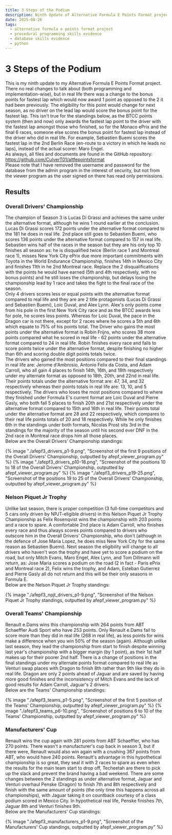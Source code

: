 ```yaml
---
title: 3 Steps of the Podium
description: Ninth Update of Alternative Formula E Points Format project.
date: 2025-08-26
tags:
  - alternative formula e points format project
  - procedural programming skills evidence
  - database skills evidence
  - python
---
```


<div class="container fluid">
  <h1 class="col align-self-center">3 Steps of the Podium</h1>
  <div class="row justify-content-center">
    <p class="col-8">
    This is my ninth update to my Alternative Formula E Points Format project. There no real changes to talk about (both programming and implementation-wise), but in real life there was a change to the bonus points for fastest lap which would now award 1 point as opposed to the 2 it had been previously. The eligibility for this point would change for next season, as no driver on the lead lap would score the bonus point for the fastest lap. This isn't true for the standings below, as the BTCC points system (then and now) only awards the fastest lap point to the driver with the fastest lap amongst those who finished, so for the Monaco ePrix and the final 6 races, someone else scores the bonus point for fastest lap instead of the driver who did in real life. For example, Sebastien Buemi scores the fastest lap in the 2nd Berlin Race (en-route to a victory in which he leads no laps), instead of the actual scorer: Maro Engel.<br/>
    As always, all files and documents are found in the GitHub repository: <a href="https://github.com/CulverT01/altfepointsformat">https://github.com/CulverT01/altfepointsformat</a><br/>
    Please note that I have removed the username and password for the database from the admin program in the interest of security, but not from the viewer program as the user signed on there has read only permissions.
    </p>
  </div>
  <div class="row justify-content-center">
    <h2 class="row">Results</h2>
    <h3 class="row">Overall Drivers' Championship</h3>
    <p class="col-8"> 
    The champion of Season 3 is Lucas Di Grassi and achieves the same under the alternative format, although he wins 1 round earlier at the conclusion. Lucas Di Grassi scores 172 points under the alternative format compared to the 181 he does in real life. 2nd place still goes to Sebastien Buemi, who scores 136 points under the alternative format compared to 157 in real life. Sebastien wins half of the races in the season but they are his only top 10 finishes all season as: he is disqualified twice (Berlin race 1 and Montreal race 1), misses New York City ePrix due more important commitments with Toyota in the World Endurance Championship, finishes 14th in Mexico City and finishes 11th in he 2nd Montreal race. Replace the 2 disqualifications with the points he would have earned (5th and 4th respectively, with no bonus points) and he still loses the championship, but delays losing the championship lead by 1 race and takes the fight to the final race of the season.<br/>
    Only 4 drivers scores less or equal points with the alternative format compared to real life and they are are 2 title protagonists (Lucas Di Grassi and Sebastien Buemi), Loic Duval, and Alex Lynn. Alex's only points come from his pole in the first New York City race and as the BTCC awards less for pole, he scores less points. Whereas for Loic Duval, the pace in the Dragon car is not there, except for 2 races where he scores a 5th and 6th which equate to 75% of his points total. The Driver who gains the most points under the alternative format is Robin Frijns, who scores 38 more points compared what he scored in real life - 62 points under the alternative format compared to 24 in real life. Robin finishes every race and fails to score points twice under the alternative format, despite finishing no higher than 6th and scoring double digit points totals twice.<br/>
    The drivers who gained the most positions compared to their final standings in real life are: Jerome d'Ambrosio, Antonio Felix da Costa, and Adam Carroll, who all gain 4 places to finish 14th, 16th, and 18th respectively under my alternate format as opposed to 18th, 20th, and 22nd in real life. Their points totals under the alternative format are: 47, 34, and 32 respectively whereas their points totals in real life are: 13, 10, and 5 respectively. The drivers who loses the most positions compared to where they finished under Formula E's current format are Loic Duval and Pierre Gasly, who both fall 5 places to finish 20th and 21st respectively under the alternative format compared to 15th and 16th in real life. Their points total under the alternative format are 28 and 22 respectively, which compares to their real life points totals of 20 and 18 respectively. While he only finishes 6th in the standings under both formats, Nicolas Prost sits 3rd in the standings for the majority of the season until his second ever DNF in the 2nd race in Montreal race drops him all those places.<br/>
    Below are the Overall Drivers' Championship standings:
    </p>
    {% image "./afepf3_drivers_p1-9.png", "Screenshot of the first 9 positions of the Overall Drivers' Championship, outputted by afepf_viewer_program.py" %}
    {% image "./afepf3_drivers_p10-18.png", "Screenshot of the positions 10 to 18 of the Overall Drivers' Championship, outputted by afepf_viewer_program.py" %}
    {% image "./afepf3_drivers_p19-25.png", "Screenshot of the positions 19 to 25 of the Overall Drivers' Championship, outputted by afepf_viewer_program.py" %}
    <h3 class="row">Nelson Piquet Jr Trophy</h3>
    <p class="col-8">
    Unlike last season, there is proper competition (3 full-time competitors and 5 cars only driven by NPJT-eligible drivers) in this Nelson Piquet Jr Trophy Championship as Felix Rosenqvist wins the championship with 203 points and a race to spare. A comfortable 2nd place is Adam Carroll, who finishes every race and thus always scores points compared to drivers who outscore him in the Overall Drivers' Championship, who don't (although in the defence of Jose Maria Lopez, he does miss New York City for the same reason as Sebastien Buemi). Next season the eligibility will change to all drivers who haven't won the trophy and have yet to score a podium on the road, but only Mitch Evans, Maro Engel, Alex Lynn, and Tom Dillmann will return, as: Jose Maria scores a podium on the road (2 in fact - Paris ePrix and Montreal race 2), Felix wins the trophy, and Adam, Esteban Gutierrez and Pierre Gasly all do not return and this will be their only seasons in Formula E.<br/>
    Below are the Nelson Piquet Jr Trophy standings:
    </p>
    {% image "./afepf3_npjt_drivers_p1-9.png", "Screenshot of the Nelson Piquet Jr Trophy standings, outputted by afepf_viewer_program.py" %}
    <h3 class="row">Overall Teams' Championship</h3>
    <p class="col-8">
    Renault e.Dams wins this championship with 264 points from ABT Schaeffler Audi Sport who have 253 points. Only Renault e.Dams fail to score more than they did in real life (268 in real life), as less points for wins make a difference when you win 50% of the season (again). Although unlike last season, they lead the championship from start to finish despite winning last year's championship with a bigger margin (by 1 point), as their 1st half makes up for their poorer 2nd half. There is a change of positions in the final standings under my alternate points format compared to real life as Venturi swap places with Dragon to finish 8th rather than 9th like they do in real life. Dragon are only 2 points ahead of Jaguar and are saved by having more good finishes and the inconsistency of Mitch Evans and the lack of good results for Adam Carroll, Jaguar's 2 drivers.<br/>
    Below are the Teams' Championship standings:
    </p>
    {% image "./afepf3_teams_p1-5.png", "Screenshot of the first 5 position of the Teams' Championship, outputted by afepf_viewer_program.py" %}
    {% image "./afepf3_teams_p6-10.png", "Screenshot of positions 6 to 10 of the Teams' Championship, outputted by afepf_viewer_program.py" %}
    <h3 class="row">Manufacturers' Cup</h3>
    <p class="col-8">
    Renault wins the cup again with 281 points from ABT Schaeffler, who has 270 points. There wasn't a manufacturer's cup back in season 3, but if there were, Renault would also win again with a crushing 367 points from ABT, who would have 240 points. Renault's advantage in this hypothetical championship is so great, they seal it with 2 races to spare as even when the results for the main team start to drop off, Techeetah are there to pick up the slack and prevent the brand having a bad weekend. There are some changes between the 2 standings as under alternative format, Jaguar and Venturi overhaul Penske (Dragon) to finish 7th and 8th respectively and finish with the same amount of points (the only time this happens across all championships), with Jaguar taking it on countback courtesy of a class podium scored in Mexico City. In hypothetical real life, Penske finishes 7th, Jaguar 8th and Venturi finishes 9th.<br/>
    Below are the Manufacturers' Cup standings:
    </p>
    {% image "./afepf3_manufacturers_p1-9.png", "Screenshot of the Manufacturers' Cup standings, outputted by afepf_viewer_program.py" %}
  </div>
</div>